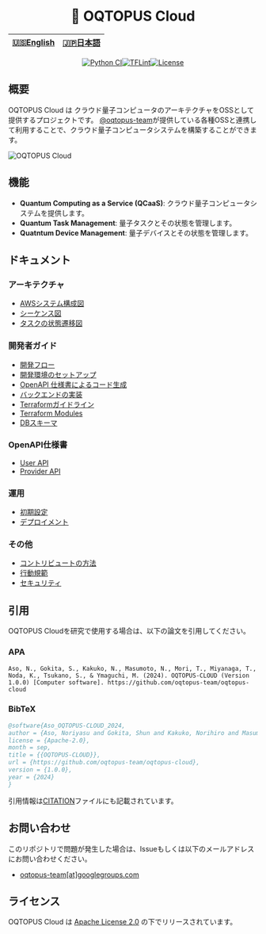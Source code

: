 <div align="center">

<h1> 🐙 OQTOPUS Cloud </h1>

<table>
  <thead>
    <tr>
      <th style="text-align:center"><a href="./README.md">🇺🇸English</a></th>
      <th style="text-align:center"><a href="./README.ja.md">🇯🇵日本語</a></th>
    </tr>
  </thead>
</table>

[![Python CI](https://github.com/oqtopus-team/oqtopus-cloud/actions/workflows/python-ci.yml/badge.svg)](https://github.com/oqtopus-team/oqtopus-cloud/actions/workflows/python-ci.yml)[![TFLint](https://github.com/oqtopus-team/oqtopus-cloud/actions/workflows/tflint.yml/badge.svg)](https://github.com/oqtopus-team/oqtopus-cloud/actions/workflows/tflint.yml)[![License](https://img.shields.io/badge/License-Apache_2.0-blue.svg)](https://opensource.org/licenses/Apache-2.0)

</div>

## 概要

OQTOPUS Cloud は クラウド量子コンピュータのアーキテクチャをOSSとして提供するプロジェクトです。
[@oqtopus-team](https://github.com/oqtopus-team)が提供している各種OSSと連携して利用することで、クラウド量子コンピュータシステムを構築することができます。

![OQTOPUS Cloud](./asset/aws_system_architecture_diagram_overview.drawio.png)

## 機能

- **Quantum Computing as a Service (QCaaS)**: クラウド量子コンピュータシステムを提供します。
- **Quantum Task Management**: 量子タスクとその状態を管理します。
- **Quatntum Device Management**: 量子デバイスとその状態を管理します。

## ドキュメント

### アーキテクチャ

- [AWSシステム構成図](./ja/architecture/aws_system_architecture_diagram.md)
- [シーケンス図](./ja/architecture/sequence_diagram.md)
- [タスクの状態遷移図](./ja/architecture/task_state_transition_diagram.md)

### 開発者ガイド

- [開発フロー](./ja/developer_guidelines/index.md)
- [開発環境のセットアップ](./ja/developer_guidelines/setup.md)
- [OpenAPI 仕様書によるコード生成](./ja/developer_guidelines/openapi.md)
- [バックエンドの実装](./ja/developer_guidelines/backend.md)
- [Terraformガイドライン](./ja/developer_guidelines/terraform_guidelines.md)
- [Terraform Modules](./terraform_modules/README.md)
- [DBスキーマ](./schema/README.md)

### OpenAPI仕様書

- [User API](./oas/user/openapi.yaml)
- [Provider API](./oas/provider/openapi.yaml)

### 運用

- [初期設定](./ja/operation/setup.md)
- [デプロイメント](./ja/operation/deployment.md)

### その他

- [コントリビュートの方法](./ja/CONTRIBUTING.md)
- [行動規範](./ja/CODE_OF_CONDUCT.md)
- [セキュリティ](./ja/SECURITY.md)

## 引用

OQTOPUS Cloudを研究で使用する場合は、以下の論文を引用してください。

### APA

```apacite
Aso, N., Gokita, S., Kakuko, N., Masumoto, N., Mori, T., Miyanaga, T., Noda, K., Tsukano, S., & Ymaguchi, M. (2024). OQTOPUS-CLOUD (Version 1.0.0) [Computer software]. https://github.com/oqtopus-team/oqtopus-cloud
```

### BibTeX

```bibtex
@software{Aso_OQTOPUS-CLOUD_2024,
author = {Aso, Noriyasu and Gokita, Shun and Kakuko, Norihiro and Masumoto, Naoyuki and Mori, Toshio and Miyanaga, Takafumi and Noda, Kunihiro and Tsukano, Satoyuki and Ymaguchi, Masaomi},
license = {Apache-2.0},
month = sep,
title = {{OQTOPUS-CLOUD}},
url = {https://github.com/oqtopus-team/oqtopus-cloud},
version = {1.0.0},
year = {2024}
}
```

引用情報は[CITATION](../CITATION.cff)ファイルにも記載されています。

## お問い合わせ

このリポジトリで問題が発生した場合は、Issueもしくは以下のメールアドレスにお問い合わせください。

- [oqtopus-team[at]googlegroups.com](mailto:oqtopus-team[at]googlegroups.com)

## ライセンス

OQTOPUS Cloud は [Apache License 2.0](../LICENSE) の下でリリースされています。
